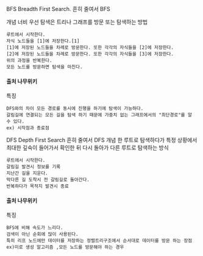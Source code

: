 BFS
Breadth First Search. 흔히 줄여서 BFS

개념
너비 우선 탐색은 트리나 그래프를 방문 또는 탐색하는 방법

    루트에서 시작한다.
    자식 노드들을 [1]에 저장한다.[1]
    [1]에 저장된 노드들을 차례로 방문한다. 또한 각각의 자식들을 [2]에 저장한다.
    [2]에 저장된 노드들을 차례로 방문한다. 또한 각각의 자식들을 [3]에 저장한다.
    위의 과정을 반복한다.
    모든 노드를 방문하면 탐색을 마친다.
#### 출처 나무위키
특징

    DFS와의 차이 모든 경로를 동시에 진행을 하기에 탐색이 가능하다.
    갈림길에 연결되는 모든 길을 탐색 하기 때문에 가중치 없는 그래프에서의 "최단경로"를 알 수 있다.
    ex) 시작점과 종료점

DFS
Depth First Search 흔히 줄여서 DFS
개념
한 루트로 탐색하다가 특정 상황에서 최대한 깊숙이 들어가서 확인한 뒤 다시 돌아가 다른 루트로 탐색하는 방식

    루트에서 시작한다.
    갈림길 발견시 정보를 기록
    지난간 길을 지운다.
    막다른 길 도착시 전 갈림길로 돌아간다.
    반복하다가 목적지 발견시 종료

#### 출처 나무위키
특징

    BFS에 비해 속도가 느리다.
    검색이 아닌 순회에 많이 사용된다.
    특히 리프 노드에만 데이터를 저장하는 정렬트리구조에서 순서대로 데이터를 방문 하는 장점 
    ex)미로 생성 알고리즘 ,모든 노드를 방문해야 하는 경우
    

